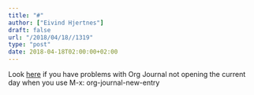 ```yaml
---
title: "#"
author: ["Eivind Hjertnes"]
draft: false
url: "/2018/04/18//1319"
type: "post"
date: 2018-04-18T02:00:00+02:00
---
```


Look [here](https://github.com/bastibe/org-journal/issues/98) if you
have problems with Org Journal not opening the current day when you use
M-x: org-journal-new-entry
